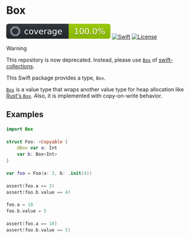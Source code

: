# Box

![coverage](coverage.svg)
[![Swift](https://img.shields.io/badge/Swift-6.0-orange.svg)](https://www.swift.org)
[![License](https://img.shields.io/github/license/kkebo/swift-box.svg)](LICENSE)

> [!WARNING]  
> This repository is now deprecated. Instead, please use [`Box`](https://github.com/apple/swift-collections/blob/future/Sources/Future/Box.swift) of [swift-collections](https://github.com/apple/swift-collections).

This Swift package provides a type, `Box`.

[`Box`](./Sources/Box.swift) is a value type that wraps another value type for heap allocation like [Rust's `Box`](https://doc.rust-lang.org/std/boxed/struct.Box.html). Also, it is implemented with copy-on-write behavior.

## Examples

```swift
import Box

struct Foo: ~Copyable {
    @Box var a: Int
    var b: Box<Int>
}

var foo = Foo(a: 3, b: .init(4))

assert(foo.a == 3)
assert(foo.b.value == 4)

foo.a = 10
foo.b.value = 5

assert(foo.a == 10)
assert(foo.b.value == 5)
```
